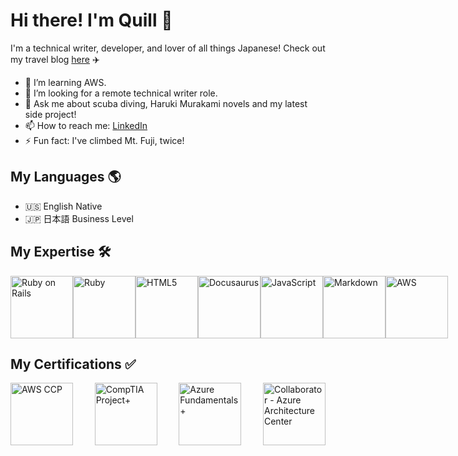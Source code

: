 # Hi there! I'm Quill 👋

   I'm a technical writer, developer, and lover of all things Japanese! 
   Check out my travel blog [here](https://yamanashiamerican.wordpress.com/) :airplane:


- 🌱 I’m learning AWS.
- 🤔 I’m looking for a remote technical writer role.
- 💬 Ask me about scuba diving, Haruki Murakami novels and my latest side project!
- 📫 How to reach me: [LinkedIn](https://www.linkedin.com/in/quilleran-cronwall/)
- ⚡ Fun fact: I've climbed Mt. Fuji, twice!

## My Languages :earth_americas:

- :us: English Native
- :jp: 日本語 Business Level

## My Expertise :hammer_and_wrench:

<div style="display: flex; justify-content: space-between; align-items: center;">

  <img src="https://upload.wikimedia.org/wikipedia/commons/6/62/Ruby_On_Rails_Logo.svg" alt="Ruby on Rails" width="100" height="100"/>

  <img src="https://upload.wikimedia.org/wikipedia/commons/7/73/Ruby_logo.svg" alt="Ruby" width="100" height="100"/>

  <img src="https://upload.wikimedia.org/wikipedia/commons/6/61/HTML5_logo_and_wordmark.svg" alt="HTML5" width="100" height="100"/>

  <img src="https://docusaurus.io/img/docusaurus.svg" alt="Docusaurus" width="100" height="100"/>

  <img src="https://upload.wikimedia.org/wikipedia/commons/6/6a/JavaScript-logo.png" alt="JavaScript" width="100" height="100"/>

  <img src="https://upload.wikimedia.org/wikipedia/commons/4/48/Markdown-mark.svg" alt="Markdown" width="100" height="100"/>

  <img src="https://upload.wikimedia.org/wikipedia/commons/9/93/Amazon_Web_Services_Logo.svg" alt="AWS" width="100" height="100"/>

</div>

## My Certifications :white_check_mark:

<div style="display: flex; justify-content: space-between; align-items: center;">

<img src="https://d1.awsstatic.com/certification/badges/AWS-Certified-Cloud-Practitioner_badge_150x150.17da917fbddc5383838d9f8209d2030c8d99f31e.png" alt="AWS CCP" width="100" height="100"/>

<img src="https://images.credly.com/size/340x340/images/dac352d2-7755-4178-a4a4-b67a1a3f7aca/CompTIA_Project_2B.png" alt="CompTIA Project+" width="100" height="100"/>

<img src="https://images.credly.com/images/be8fcaeb-c769-4858-b567-ffaaa73ce8cf/image.png" alt="Azure Fundamentals+" width="100" height="100"/>

<img src="https://images.credly.com/size/680x680/images/0f0ef655-832a-45a0-99c0-5159efa1c00f/ArchitectureCenter_Collaborator_2x.png" alt="Collaborator - Azure Architecture Center" width="100" height="100"/>



</div>

